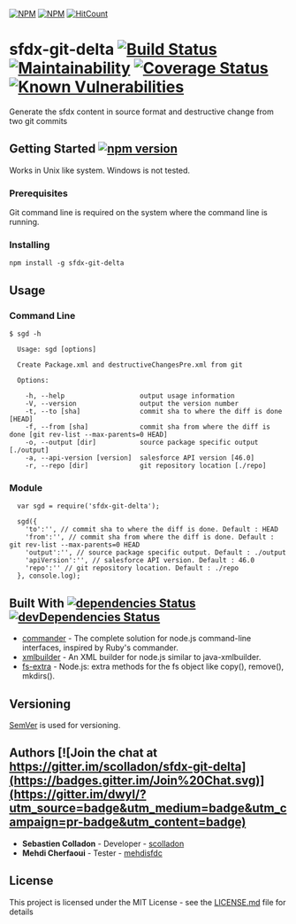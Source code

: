 [![NPM](https://nodei.co/npm/sfdx-git-delta.png?downloads=true&downloadRank=true&stars=true)](https://nodei.co/npm/sfdx-git-delta/) [![NPM](https://nodei.co/npm-dl/sfdx-git-delta.png)](https://nodei.co/npm/sfdx-git-delta/) [![HitCount](http://hits.dwyl.com/scolladon/sfdx-git-delta.svg)](http://hits.dwyl.com/scolladon/sfdx-git-delta)

# sfdx-git-delta [![Build Status](https://travis-ci.org/scolladon/sfdx-git-delta.svg?branch=master)](https://travis-ci.org/scolladon/sfdx-git-delta) [![Maintainability](https://api.codeclimate.com/v1/badges/95619399c7bb2cf60da4/maintainability)](https://codeclimate.com/github/scolladon/sfdx-git-delta/maintainability) [![Coverage Status](https://coveralls.io/repos/github/scolladon/sfdx-git-delta/badge.svg?branch=master)](https://coveralls.io/github/scolladon/sfdx-git-delta?branch=master) [![Known Vulnerabilities](https://snyk.io//test/github/scolladon/sfdx-git-delta/badge.svg?targetFile=package.json)](https://snyk.io//test/github/scolladon/sfdx-git-delta?targetFile=package.json)

Generate the sfdx content in source format and destructive change from two git commits

## Getting Started [![npm version](https://badge.fury.io/js/sfdx-git-delta.svg)](https://badge.fury.io/js/sfdx-git-delta)

Works in Unix like system.
Windows is not tested.

### Prerequisites

Git command line is required on the system where the command line is running.

### Installing

```
npm install -g sfdx-git-delta
```

## Usage

### Command Line

```
$ sgd -h

  Usage: sgd [options]

  Create Package.xml and destructiveChangesPre.xml from git

  Options:

    -h, --help                   output usage information
    -V, --version                output the version number
    -t, --to [sha]               commit sha to where the diff is done [HEAD]
    -f, --from [sha]             commit sha from where the diff is done [git rev-list --max-parents=0 HEAD]
    -o, --output [dir]           source package specific output [./output]
    -a, --api-version [version]  salesforce API version [46.0]
    -r, --repo [dir]             git repository location [./repo]
```

### Module

```
  var sgd = require('sfdx-git-delta');

  sgd({
    'to':'', // commit sha to where the diff is done. Default : HEAD
    'from':'', // commit sha from where the diff is done. Default : git rev-list --max-parents=0 HEAD
    'output':'', // source package specific output. Default : ./output
    'apiVersion':'', // salesforce API version. Default : 46.0
    'repo':'' // git repository location. Default : ./repo
  }, console.log);
```

## Built With [![dependencies Status](https://david-dm.org/scolladon/sfdx-git-delta/status.svg)](https://david-dm.org/scolladon/sfdx-git-delta) [![devDependencies Status](https://david-dm.org/scolladon/sfdx-git-delta/dev-status.svg)](https://david-dm.org/scolladon/sfdx-git-delta?type=dev)

- [commander](https://github.com/tj/commander.js/) - The complete solution for node.js command-line interfaces, inspired by Ruby's commander.
- [xmlbuilder](https://github.com/oozcitak/xmlbuilder-js) - An XML builder for node.js similar to java-xmlbuilder.
- [fs-extra](https://github.com/jprichardson/node-fs-extra) - Node.js: extra methods for the fs object like copy(), remove(), mkdirs().

## Versioning

[SemVer](http://semver.org/) is used for versioning.

## Authors [![Join the chat at https://gitter.im/scolladon/sfdx-git-delta](https://badges.gitter.im/Join%20Chat.svg)](https://gitter.im/dwyl/?utm_source=badge&utm_medium=badge&utm_campaign=pr-badge&utm_content=badge)

- **Sebastien Colladon** - Developer - [scolladon](https://github.com/scolladon)
- **Mehdi Cherfaoui** - Tester - [mehdisfdc](https://github.com/mehdisfdc)

## License

This project is licensed under the MIT License - see the [LICENSE.md](LICENSE.md) file for details
